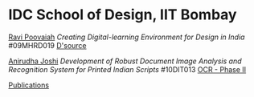 # IDC School of Design, IIT Bombay

[Ravi Poovaiah](http://www.idc.iitb.ac.in/ravi/) *Creating Digital-learning Environment for Design in India* #09MHRD019 [D'source](http://www.dsource.in/)

[Anirudha Joshi](http://www.idc.iitb.ac.in/~anirudha/) *Development of Robust Document Image Analysis and Recognition System for Printed Indian Scripts* #10DIT013 [OCR - Phase II](https://www.cdac.in/index.aspx?id=mc_ocr_ocr)

[Publications](Publications.md)
